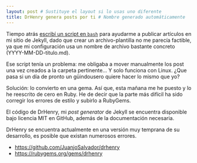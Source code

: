 ```yaml
---
layout: post # Sustituye el layout si lo usas uno diferente
title: DrHenry genera posts por ti # Nombre generado automáticamente
---
```


Tiempo atrás [escribí un script en `bash`](https://gist.github.com/JuanjoSalvador/9669022d8e3f59ab7a4f) para ayudarme a publicar artículos en mi sitio de Jekyll, dado que crear un archivo-plantilla no me parecía factible, ya que mi configuración usa un nombre de archivo bastante concreto (YYYY-MM-DD-titulo.md).

Ese script tenía un problema: me obligaba a mover manualmente los post una vez creados a la carpeta pertinente... Y solo funciona con Linux. ¿Que pasa si un día de pronto un güindousero quiere hacer lo mismo que yo?

Solución: lo convierto en una gema. Así que, esta mañana me he puesto y lo he reescrito de cero en Ruby. He de decir que la parte más difícil ha sido corregir los errores de estilo y subirlo a RubyGems.

El código de DrHenry, mi *post generator* de Jekyll se encuentra disponible bajo licencia MIT en GitHub, además de la documentación necesaria.

DrHenry se encuentra actualmente en una versión muy temprana de su desarrollo, es posible que existan numerosos errores.

* https://github.com/JuanjoSalvador/drhenry
* https://rubygems.org/gems/drhenry
